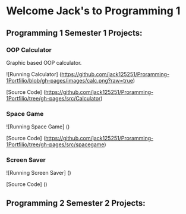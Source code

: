# Welcome Jack's to Programming 1

## Programming 1 Semester 1 Projects:

### OOP Calculator
Graphic based OOP calculator.

![Running Calculator] (https://github.com/jack125251/Proramming-1Portfilio/blob/gh-pages/images/calc.png?raw=true)

[Source Code] (https://github.com/jack125251/Proramming-1Portfilio/tree/gh-pages/src/Calculator)

### Space Game

![Running Space Game] ([](https://github.com/jack125251/Proramming-1Portfilio/blob/gh-pages/images/space.png?raw=true))

[Source Code] (https://github.com/jack125251/Proramming-1Portfilio/tree/gh-pages/src/spacegame)

### Screen Saver

![Running Screen Saver] ()

[Source Code] ()

## Programming 2 Semester 2 Projects:
